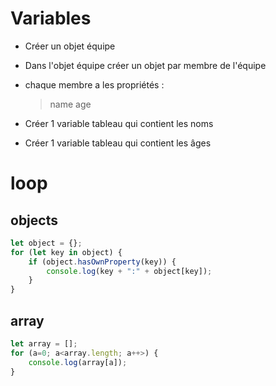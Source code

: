 # Variables
- Créer un objet équipe
- Dans l'objet équipe créer un objet par membre de l'équipe
- chaque membre a les propriétés :
	> name
	> age
	> 

- Créer 1 variable tableau qui contient les noms
- Créer 1 variable tableau qui contient les âges

# loop
## objects
```javascript
let object = {};
for (let key in object) {
	if (object.hasOwnProperty(key)) {
		console.log(key + ":" + object[key]);
	}
}
```

## array
```javascript
let array = [];
for (a=0; a<array.length; a++>) {
	console.log(array[a]);
}
```